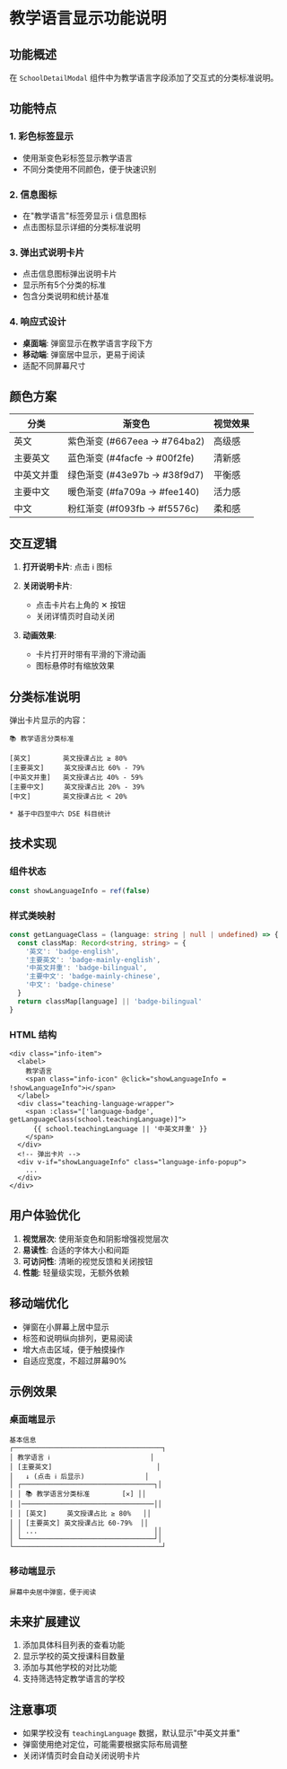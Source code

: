 # 教学语言显示功能说明

## 功能概述

在 `SchoolDetailModal` 组件中为教学语言字段添加了交互式的分类标准说明。

## 功能特点

### 1. 彩色标签显示
- 使用渐变色彩标签显示教学语言
- 不同分类使用不同颜色，便于快速识别

### 2. 信息图标
- 在"教学语言"标签旁显示 ℹ️ 信息图标
- 点击图标显示详细的分类标准说明

### 3. 弹出式说明卡片
- 点击信息图标弹出说明卡片
- 显示所有5个分类的标准
- 包含分类说明和统计基准

### 4. 响应式设计
- **桌面端**: 弹窗显示在教学语言字段下方
- **移动端**: 弹窗居中显示，更易于阅读
- 适配不同屏幕尺寸

## 颜色方案

| 分类 | 渐变色 | 视觉效果 |
|-----|-------|---------|
| 英文 | 紫色渐变 (#667eea → #764ba2) | 高级感 |
| 主要英文 | 蓝色渐变 (#4facfe → #00f2fe) | 清新感 |
| 中英文并重 | 绿色渐变 (#43e97b → #38f9d7) | 平衡感 |
| 主要中文 | 暖色渐变 (#fa709a → #fee140) | 活力感 |
| 中文 | 粉红渐变 (#f093fb → #f5576c) | 柔和感 |

## 交互逻辑

1. **打开说明卡片**: 点击 ℹ️ 图标
2. **关闭说明卡片**: 
   - 点击卡片右上角的 ✕ 按钮
   - 关闭详情页时自动关闭

3. **动画效果**: 
   - 卡片打开时带有平滑的下滑动画
   - 图标悬停时有缩放效果

## 分类标准说明

弹出卡片显示的内容：

```
📚 教学语言分类标准

[英文]        英文授课占比 ≥ 80%
[主要英文]     英文授课占比 60% - 79%
[中英文并重]   英文授课占比 40% - 59%
[主要中文]     英文授课占比 20% - 39%
[中文]        英文授课占比 < 20%

* 基于中四至中六 DSE 科目统计
```

## 技术实现

### 组件状态
```typescript
const showLanguageInfo = ref(false)
```

### 样式类映射
```typescript
const getLanguageClass = (language: string | null | undefined) => {
  const classMap: Record<string, string> = {
    '英文': 'badge-english',
    '主要英文': 'badge-mainly-english',
    '中英文并重': 'badge-bilingual',
    '主要中文': 'badge-mainly-chinese',
    '中文': 'badge-chinese'
  }
  return classMap[language] || 'badge-bilingual'
}
```

### HTML 结构
```vue
<div class="info-item">
  <label>
    教学语言
    <span class="info-icon" @click="showLanguageInfo = !showLanguageInfo">ℹ️</span>
  </label>
  <div class="teaching-language-wrapper">
    <span :class="['language-badge', getLanguageClass(school.teachingLanguage)]">
      {{ school.teachingLanguage || '中英文并重' }}
    </span>
  </div>
  <!-- 弹出卡片 -->
  <div v-if="showLanguageInfo" class="language-info-popup">
    ...
  </div>
</div>
```

## 用户体验优化

1. **视觉层次**: 使用渐变色和阴影增强视觉层次
2. **易读性**: 合适的字体大小和间距
3. **可访问性**: 清晰的视觉反馈和关闭按钮
4. **性能**: 轻量级实现，无额外依赖

## 移动端优化

- 弹窗在小屏幕上居中显示
- 标签和说明纵向排列，更易阅读
- 增大点击区域，便于触摸操作
- 自适应宽度，不超过屏幕90%

## 示例效果

### 桌面端显示
```
基本信息
┌─────────────────────────────────────┐
│ 教学语言 ℹ️                         │
│ [主要英文]                          │
│   ↓ (点击 ℹ️ 后显示)               │
│ ┌─────────────────────────────────┐│
│ │ 📚 教学语言分类标准        [✕] ││
│ │─────────────────────────────────││
│ │ [英文]     英文授课占比 ≥ 80%   ││
│ │ [主要英文] 英文授课占比 60-79%  ││
│ │ ...                             ││
│ └─────────────────────────────────┘│
└─────────────────────────────────────┘
```

### 移动端显示
```
屏幕中央居中弹窗，便于阅读
```

## 未来扩展建议

1. 添加具体科目列表的查看功能
2. 显示学校的英文授课科目数量
3. 添加与其他学校的对比功能
4. 支持筛选特定教学语言的学校

## 注意事项

- 如果学校没有 `teachingLanguage` 数据，默认显示"中英文并重"
- 弹窗使用绝对定位，可能需要根据实际布局调整
- 关闭详情页时会自动关闭说明卡片

